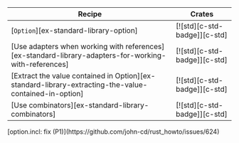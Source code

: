 | Recipe | Crates |
|---|---|
| [`Option`][ex-standard-library-option] | [![std][c-std-badge]][c-std] |
| [Use adapters when working with references][ex-standard-library-adapters-for-working-with-references] | [![std][c-std-badge]][c-std] |
| [Extract the value contained in Option][ex-standard-library-extracting-the-value-contained-in-option] | [![std][c-std-badge]][c-std] |
| [Use combinators][ex-standard-library-combinators] | [![std][c-std-badge]][c-std] |

<div class="hidden">
[option.incl: fix (P1)](https://github.com/john-cd/rust_howto/issues/624)

</div>
